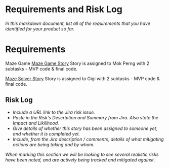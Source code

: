 # Requirements and Risk Log

*In this markdown document, list all of the requirements that you have identified for your product so far.*

# Requirements

Maze Game
[Maze Game Story](https://mentos.atlassian.net/browse/MMGS-2)
Story is assigned to Mok Perng with 2 subtasks - MVP code & final code.

[Maze Solver Story](https://mentos.atlassian.net/browse/MMGS-3)
Story is assigned to Gigi with 2 subtasks - MVP code & final code.

## Risk Log

* *Include a URL link to the Jira risk issue.* 
* *Paste in the Risk's Description and Summary from Jira.  Also state the Impact and Likilihood.*
* *Give details of whether this story has been assigned to someone yet, and whether it is completed yet.*
* *Include, from the Jira description / comments, details of what mitigating actions are being taking and by whom.*

*When marking this section we will be looking to see several realistic risks have been noted, and are actively being tracked and mitigated against.*


